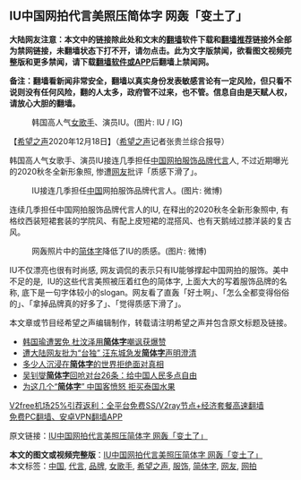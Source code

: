  <h2>IU中国网拍代言美照压简体字 网轰「变土了」</h2> <p class="notice"><b>大陆网友注意：本文中的链接除此处和文末的<a href="https://github.com/bannedbook/fanqiang" >翻墙</a>软件下载和<a href="https://github.com/killgcd/justmysocks/blob/master/README.md">翻墙推荐</a>链接外全部为禁网链接，未翻墙状态下打不开，请勿点击。此为文字版禁闻，欲看图文视频完整版和更多禁闻，请下载<a href="https://github.com/bannedbook/fanqiang">翻墙软件或APP</a>后翻墙上禁闻网。</p><p>备注：翻墙看新闻非常安全，翻墙以真实身份发表敏感言论有一定风险，但只看不说则没有任何风险，翻的人太多，政府管不过来，也不管。信息自由是天赋人权，请放心大胆的翻墙。</b></p>  <div class="entry"> <figure><figcaption>韩国高人气<a href="https://www.bannedbook.org/bnews/tag/%e5%a5%b3%e6%ad%8c%e6%89%8b/" class="st_tag internal_tag" rel="tag" title="标签 女歌手 下的日志">女歌手</a>、演员IU。(图片: IU / IG)</figcaption></figure> <p>【<span class='wp_keywordlink_affiliate'><a href="https://www.soundofhope.org" title="希望之声" target="_blank">希望之声</a></span>2020年12月18日】（<a href="https://www.bannedbook.org/bnews/tag/%e5%b8%8c%e6%9c%9b%e4%b9%8b%e5%a3%b0/" class="st_tag internal_tag" rel="tag" title="标签 希望之声 下的日志">希望之声</a>记者张贵兰综合报导）</p> <p> 韩国高人气女歌手、演员IU接连几季担任<span class='wp_keywordlink_affiliate'><a href="https://www.bannedbook.org/" title="中国" target="_blank">中国</a></span><a href="https://www.bannedbook.org/bnews/tag/%E7%BD%91%E6%8B%8D/" class="st_tag internal_tag" rel="tag" title="标签 网拍 下的日志">网拍</a><a href="https://www.bannedbook.org/bnews/tag/%E6%9C%8D%E9%A5%B0/" class="st_tag internal_tag" rel="tag" title="标签 服饰 下的日志">服饰</a><a href="https://www.bannedbook.org/bnews/tag/%E5%93%81%E7%89%8C/" class="st_tag internal_tag" rel="tag" title="标签 品牌 下的日志">品牌</a><a href="https://www.bannedbook.org/bnews/tag/%E4%BB%A3%E8%A8%80/" class="st_tag internal_tag" rel="tag" title="标签 代言 下的日志">代言</a>人, 不过近期曝光的2020秋冬全新形象照, 惨遭<a href="https://www.bannedbook.org/bnews/tag/%e7%bd%91%e5%8f%8b/" class="st_tag internal_tag" rel="tag" title="标签 网友 下的日志">网友</a>批评「质感下滑了」。</p>  <figure><figcaption>IU接连几季担任<a href="https://www.bannedbook.org/bnews/tag/%E4%B8%AD%E5%9B%BD/" class="st_tag internal_tag" rel="tag" title="标签 中国 下的日志">中国</a>网拍服饰品牌代言人。(图片: 微博)</figcaption></figure> <p>连续几季担任中国网拍服饰品牌代言人的IU, 在释出的2020秋冬全新形象照中, 有格纹西装短裙套装的学院风、有配上皮短裙的混搭风、也有天鹅绒过膝洋装的复古风。</p> <figure><figcaption>网轰照片中的<a href="https://www.bannedbook.org/bnews/tag/%E7%AE%80%E4%BD%93%E5%AD%97/" class="st_tag internal_tag" rel="tag" title="标签 简体字 下的日志">简体字</a>降低了IU的质感。(图片: 微博)</figcaption></figure> <p>IU不仅漂亮也很有时尚感, 网友调侃的表示只有IU能够撑起中国网拍的服饰。美中不足的是,  IU的这些代言美照被压着红色的简体字, 上面大大的写着服饰品牌的名称, 底下是一句字体较小的slogan。网友看了直轰「好土啊」、「怎么全都变得俗俗的」、「拿掉品牌真的好多了」、「觉得质感下滑了」。</p>  <p>本文章或节目经希望之声编辑制作，转载请注明希望之声并包含原文标题及链接。</p> <ul class='op-related-articles' title='相关阅读'> <li><a href='https://www.bannedbook.org/bnews/comments/20200607/1370942.html' target='_blank'>韩国瑜遭罢免 杜汶泽用<b>简体字</b>嘲讽获爆赞</a></li> <li><a href='https://www.bannedbook.org/bnews/comments/20200711/1359203.html' target='_blank'>遭大陆网友批为“台独”  汪东城急发<b>简体字</b>声明澄清</a></li> <li><a href='https://www.bannedbook.org/bnews/comments/20200419/1315308.html' target='_blank'>多少人沉浸在<b>简体字</b>的世界拒绝面对真相</a></li> <li><a href='https://www.bannedbook.org/bnews/baitai/20191105/1218299.html' target='_blank'>吴钊燮<b>简体字</b>回呛对台26条：给中国人民多点自由</a></li> <li><a href='https://www.bannedbook.org/bnews/cbnews/20191026/1212985.html' target='_blank'>为这几个“<b>简体字</b>” 中国客愤怒 拒买泰国水果</a></li> </ul> <p class="texttj"> <a href="https://github.com/bannedbook/fanqiang/wiki/V2ray%E6%9C%BA%E5%9C%BA" target="_blank">V2free机场25%引荐返利：全平台免费SS/V2ray节点+经济套餐高速翻墙</a><br/> <a href="https://github.com/bannedbook/fanqiang/wiki/%E7%A6%81%E9%97%BB%E7%BD%91%E5%AE%89%E5%8D%93%E7%BF%BB%E5%A2%99%E6%96%B0%E9%97%BBAPP" target="_blank">免费PC翻墙、安卓VPN翻墙APP</a></p><p>原文链接：<a class="src_link"  href="https://www.soundofhope.org/post/455110" target="_blank">IU中国网拍代言美照压简体字 网轰「变土了」</a></p> <a name='sharetosocial'></a>       <div><b>本文的图文或视频完整版</b>：<a href='https://www.bannedbook.org/bnews/comments/20201219/1450852.html'>IU中国网拍代言美照压简体字 网轰「变土了」</a></div>  </div><!--END ENTRY--> <div class="postfooter"> <div>本文标签：<a href="https://www.bannedbook.org/bnews/tag/%E4%B8%AD%E5%9B%BD/" rel="tag">中国</a>, <a href="https://www.bannedbook.org/bnews/tag/%E4%BB%A3%E8%A8%80/" rel="tag">代言</a>, <a href="https://www.bannedbook.org/bnews/tag/%E5%93%81%E7%89%8C/" rel="tag">品牌</a>, <a href="https://www.bannedbook.org/bnews/tag/%e5%a5%b3%e6%ad%8c%e6%89%8b/" rel="tag">女歌手</a>, <a href="https://www.bannedbook.org/bnews/tag/%e5%b8%8c%e6%9c%9b%e4%b9%8b%e5%a3%b0/" rel="tag">希望之声</a>, <a href="https://www.bannedbook.org/bnews/tag/%E6%9C%8D%E9%A5%B0/" rel="tag">服饰</a>, <a href="https://www.bannedbook.org/bnews/tag/%E7%AE%80%E4%BD%93%E5%AD%97/" rel="tag">简体字</a>, <a href="https://www.bannedbook.org/bnews/tag/%e7%bd%91%e5%8f%8b/" rel="tag">网友</a>, <a href="https://www.bannedbook.org/bnews/tag/%E7%BD%91%E6%8B%8D/" rel="tag">网拍</a></div>  </div><!--END POSTFOOTER--> 